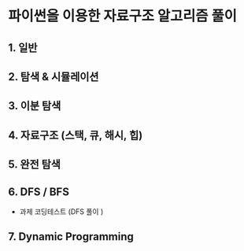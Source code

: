 # 파이썬을 이용한 자료구조 알고리즘 풀이


## 1. 일반 


## 2. 탐색 & 시뮬레이션 

## 3. 이분 탐색 

## 4. 자료구조 (스택, 큐, 해시, 힙) 

## 5. 완전 탐색 

## 6. DFS / BFS 

  
  - 과제 코딩테스트 (DFS 풀이 )  
  

## 7. Dynamic Programming 
